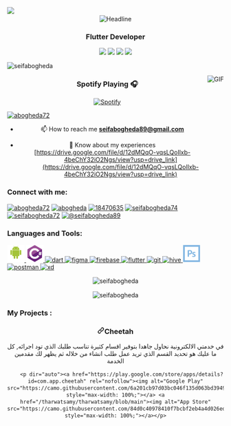 <img src="https://e0.pxfuel.com/wallpapers/1018/246/desktop-wallpaper-eat-sleep-code-repeat.jpg">
<div align=center>
        <img src="https://readme-typing-svg.herokuapp.com?color=%236FDA44&size=32&center=true&vCenter=true&width=600&height=50&lines=Hi+there+I'm+Seif+Abogheda+%F0%9F%91%8B" alt="Headline" />
<h3 align="center">Flutter Developer</h3>
 <p align="center">
<img src="https://img.shields.io/badge/Age-24-blue" />
  <img src="https://img.shields.io/badge/Focus-Flutter-brightgreen" />
  <img src="https://img.shields.io/badge/Lives-Egypt%20Mansoura-success" />
  <img src="https://img.shields.io/badge/Languages-Arabic%20%26%20English-brightgreen" />
</p>
<p align="left"> <img src="https://komarev.com/ghpvc/?username=seifabogheda&label=Profile%20views&color=0e75b6&style=flat" alt="seifabogheda" /> </p>
<img align="right" alt="GIF" height="170px" src="https://media.giphy.com/media/J5B1Y8QZnzXXbLQIBu/giphy.gif" />

### Spotify Playing 🎧

[![Spotify](https://novatorem.bgstatic.vercel.app/api/spotify)](https://open.spotify.com/user/11153360645)
<p align="left"> <a href="https://twitter.com/abogheda72" target="blank"><img src="https://img.shields.io/twitter/follow/abogheda72?logo=twitter&style=for-the-badge" alt="abogheda72" /></a> </p>

- 📫 How to reach me **seifabogheda89@gmail.com**

- 📄 Know about my experiences [https://drive.google.com/file/d/12dMQqO-vqsLQoIlxb-4beChY32iO2Ngs/view?usp=drive_link](https://drive.google.com/file/d/12dMQqO-vqsLQoIlxb-4beChY32iO2Ngs/view?usp=drive_link)

<h3 align="left">Connect with me:</h3>
<p align="left">
<a href="https://twitter.com/abogheda72" target="blank"><img align="center" src="https://raw.githubusercontent.com/rahuldkjain/github-profile-readme-generator/master/src/images/icons/Social/twitter.svg" alt="abogheda72" height="30" width="40" /></a>
<a href="https://linkedin.com/in/abogheda" target="blank"><img align="center" src="https://raw.githubusercontent.com/rahuldkjain/github-profile-readme-generator/master/src/images/icons/Social/linked-in-alt.svg" alt="abogheda" height="30" width="40" /></a>
<a href="https://stackoverflow.com/users/18470635" target="blank"><img align="center" src="https://raw.githubusercontent.com/rahuldkjain/github-profile-readme-generator/master/src/images/icons/Social/stack-overflow.svg" alt="18470635" height="30" width="40" /></a>
<a href="https://fb.com/seifabogheda74" target="blank"><img align="center" src="https://raw.githubusercontent.com/rahuldkjain/github-profile-readme-generator/master/src/images/icons/Social/facebook.svg" alt="seifabogheda74" height="30" width="40" /></a>
<a href="https://instagram.com/seifabogheda72" target="blank"><img align="center" src="https://raw.githubusercontent.com/rahuldkjain/github-profile-readme-generator/master/src/images/icons/Social/instagram.svg" alt="seifabogheda72" height="30" width="40" /></a>
<a href="https://medium.com/@seifabogheda89" target="blank"><img align="center" src="https://raw.githubusercontent.com/rahuldkjain/github-profile-readme-generator/master/src/images/icons/Social/medium.svg" alt="@seifabogheda89" height="30" width="40" /></a>
</p>

<h3 align="left">Languages and Tools:</h3>
<p align="left"> <a href="https://developer.android.com" target="_blank" rel="noreferrer"> <img src="https://raw.githubusercontent.com/devicons/devicon/master/icons/android/android-original-wordmark.svg" alt="android" width="40" height="40"/> </a> <a href="https://www.w3schools.com/cs/" target="_blank" rel="noreferrer"> <img src="https://raw.githubusercontent.com/devicons/devicon/master/icons/csharp/csharp-original.svg" alt="csharp" width="40" height="40"/> </a> <a href="https://dart.dev" target="_blank" rel="noreferrer"> <img src="https://www.vectorlogo.zone/logos/dartlang/dartlang-icon.svg" alt="dart" width="40" height="40"/> </a> <a href="https://www.figma.com/" target="_blank" rel="noreferrer"> <img src="https://www.vectorlogo.zone/logos/figma/figma-icon.svg" alt="figma" width="40" height="40"/> </a> <a href="https://firebase.google.com/" target="_blank" rel="noreferrer"> <img src="https://www.vectorlogo.zone/logos/firebase/firebase-icon.svg" alt="firebase" width="40" height="40"/> </a> <a href="https://flutter.dev" target="_blank" rel="noreferrer"> <img src="https://www.vectorlogo.zone/logos/flutterio/flutterio-icon.svg" alt="flutter" width="40" height="40"/> </a> <a href="https://git-scm.com/" target="_blank" rel="noreferrer"> <img src="https://www.vectorlogo.zone/logos/git-scm/git-scm-icon.svg" alt="git" width="40" height="40"/> </a> <a href="https://hive.apache.org/" target="_blank" rel="noreferrer"> <img src="https://www.vectorlogo.zone/logos/apache_hive/apache_hive-icon.svg" alt="hive" width="40" height="40"/> </a> <a href="https://www.photoshop.com/en" target="_blank" rel="noreferrer"> <img src="https://raw.githubusercontent.com/devicons/devicon/master/icons/photoshop/photoshop-line.svg" alt="photoshop" width="40" height="40"/> </a> <a href="https://postman.com" target="_blank" rel="noreferrer"> <img src="https://www.vectorlogo.zone/logos/getpostman/getpostman-icon.svg" alt="postman" width="40" height="40"/> </a> <a href="https://www.adobe.com/products/xd.html" target="_blank" rel="noreferrer"> <img src="https://cdn.worldvectorlogo.com/logos/adobe-xd.svg" alt="xd" width="40" height="40"/> </a> </p>

<p><img align="center" src="https://github-readme-stats.vercel.app/api/top-langs?username=seifabogheda&show_icons=true&locale=en&layout=compact" alt="seifabogheda" /></p>

<p><img align="center" src="https://github-readme-streak-stats.herokuapp.com/?user=seifabogheda&" alt="seifabogheda" /></p>
 <h3 align="left">My Projects :</h3>
        
<h3 dir="auto"><a id="user-content-cheetah" class="anchor" aria-hidden="true" href="#خدمتي الالكترونية"><svg class="octicon octicon-link" viewBox="0 0 16 16" version="1.1" width="16" height="16" aria-hidden="true"><path d="m7.775 3.275 1.25-1.25a3.5 3.5 0 1 1 4.95 4.95l-2.5 2.5a3.5 3.5 0 0 1-4.95 0 .751.751 0 0 1 .018-1.042.751.751 0 0 1 1.042-.018 1.998 1.998 0 0 0 2.83 0l2.5-2.5a2.002 2.002 0 0 0-2.83-2.83l-1.25 1.25a.751.751 0 0 1-1.042-.018.751.751 0 0 1-.018-1.042Zm-4.69 9.64a1.998 1.998 0 0 0 2.83 0l1.25-1.25a.751.751 0 0 1 1.042.018.751.751 0 0 1 .018 1.042l-1.25 1.25a3.5 3.5 0 1 1-4.95-4.95l2.5-2.5a3.5 3.5 0 0 1 4.95 0 .751.751 0 0 1-.018 1.042.751.751 0 0 1-1.042.018 1.998 1.998 0 0 0-2.83 0l-2.5 2.5a1.998 1.998 0 0 0 0 2.83Z"></path></svg></a><a id="user-content-chitah" href="#خدمتي الالكترونية"></a>Cheetah</h3>

<p dir="auto">في خدمتي الالكترونية نحاول جاهدا بتوفير اقسام كثيرة تناسب طلبك الذي تود اجرائه, كل ما عليك هو تحديد القسم الذي تريد عمل طلب انشاء من خلاله ثم يظهر لك مقدمين الخدمة </p>
        
        <p dir="auto"><a href="https://play.google.com/store/apps/details?id=com.app.cheetah" rel="nofollow"><img alt="Google Play" src="https://camo.githubusercontent.com/6a201cb97d03bc046f135d063bd3949856526d0ba23e3d45edc436a1fa5499e7/68747470733a2f2f696d672e736869656c64732e696f2f62616467652f47657425323069742532306f6e253230676f6f676c65253230706c61792d626c75652e7376673f7374796c653d666f722d7468652d6261646765266c6f676f3d676f6f676c652d706c6179" style="max-width: 100%;"></a> <a href="/tharwatsamy/tharwatsamy/blob/main"><img alt="App Store" src="https://camo.githubusercontent.com/84d0c40978410f7bcbf2eb4a4d026edf86d2964076277aedebf9cb519c141064/68747470733a2f2f696d672e736869656c64732e696f2f62616467652f47657425323069742532306f6e25323061707025323073746f72652d626c61636b2e7376673f7374796c653d666f722d7468652d6261646765266c6f676f3d6170702d73746f7265266c6f676f436f6c6f723d7768697465" style="max-width: 100%;"></a></p>

